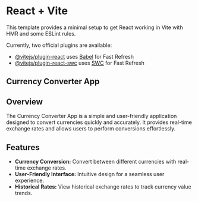 
# React + Vite

This template provides a minimal setup to get React working in Vite with HMR and some ESLint rules.

Currently, two official plugins are available:

- [@vitejs/plugin-react](https://github.com/vitejs/vite-plugin-react/blob/main/packages/plugin-react/README.md) uses [Babel](https://babeljs.io/) for Fast Refresh
- [@vitejs/plugin-react-swc](https://github.com/vitejs/vite-plugin-react-swc) uses [SWC](https://swc.rs/) for Fast Refresh

## Currency Converter App

## Overview

The Currency Converter App is a simple and user-friendly application designed to convert currencies quickly and accurately. It provides real-time exchange rates and allows users to perform conversions effortlessly.

## Features

- **Currency Conversion:** Convert between different currencies with real-time exchange rates.
- **User-Friendly Interface:** Intuitive design for a seamless user experience.
- **Historical Rates:** View historical exchange rates to track currency value trends.

